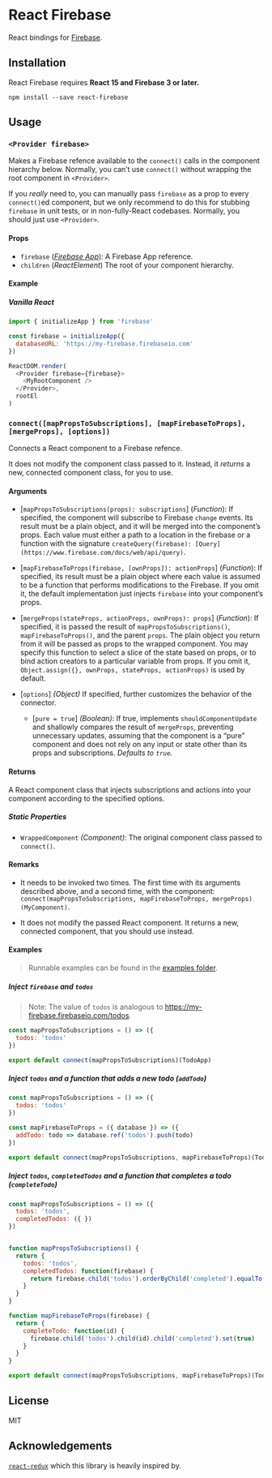 React Firebase
==============

React bindings for [Firebase](https://firebase.google.com).

## Installation

React Firebase requires **React 15 and Firebase 3 or later.**

```
npm install --save react-firebase
```

## Usage

### `<Provider firebase>`

Makes a Firebase refence available to the `connect()` calls in the component hierarchy below. Normally, you can’t use `connect()` without wrapping the root component in `<Provider>`.

If you *really* need to, you can manually pass `firebase` as a prop to every `connect()`ed component, but we only recommend to do this for stubbing `firebase` in unit tests, or in non-fully-React codebases. Normally, you should just use `<Provider>`.

#### Props

* `firebase` (*[Firebase App](https://firebase.google.com/docs/reference/js/firebase.app.App)*): A Firebase App reference.
* `children` (*ReactElement*) The root of your component hierarchy.

#### Example

##### Vanilla React

```js
import { initializeApp } from 'firebase'

const firebase = initializeApp({
  databaseURL: 'https://my-firebase.firebaseio.com'
})

ReactDOM.render(
  <Provider firebase={firebase}>
    <MyRootComponent />
  </Provider>,
  rootEl
)
```

### `connect([mapPropsToSubscriptions], [mapFirebaseToProps], [mergeProps], [options])`

Connects a React component to a Firebase refence.

It does not modify the component class passed to it.
Instead, it *returns* a new, connected component class, for you to use.

#### Arguments

* [`mapPropsToSubscriptions(props): subscriptions`] \(*Function*): If specified, the component will subscribe to Firebase `change` events. Its result must be a plain object, and it will be merged into the component’s props. Each value must either a path to a location in the firebase or a function with the signature `createQuery(firebase): [Query](https://www.firebase.com/docs/web/api/query)`.

* [`mapFirebaseToProps(firebase, [ownProps]): actionProps`] \(*Function*): If specified, its result must be a plain object where each value is assumed to be a function that performs modifications to the Firebase. If you omit it, the default implementation just injects `firebase` into your component’s props.

* [`mergeProps(stateProps, actionProps, ownProps): props`] \(*Function*): If specified, it is passed the result of `mapPropsToSubscriptions()`, `mapFirebaseToProps()`, and the parent `props`. The plain object you return from it will be passed as props to the wrapped component. You may specify this function to select a slice of the state based on props, or to bind action creators to a particular variable from props. If you omit it, `Object.assign({}, ownProps, stateProps, actionProps)` is used by default.

* [`options`] *(Object)* If specified, further customizes the behavior of the connector.
  * [`pure = true`] *(Boolean)*: If true, implements `shouldComponentUpdate` and shallowly compares the result of `mergeProps`, preventing unnecessary updates, assuming that the component is a “pure” component and does not rely on any input or state other than its props and subscriptions. *Defaults to `true`.*

#### Returns

A React component class that injects subscriptions and actions into your component according to the specified options.

##### Static Properties

* `WrappedComponent` *(Component)*: The original component class passed to `connect()`.

#### Remarks

* It needs to be invoked two times. The first time with its arguments described above, and a second time, with the component: `connect(mapPropsToSubscriptions, mapFirebaseToProps, mergeProps)(MyComponent)`.

* It does not modify the passed React component. It returns a new, connected component, that you should use instead.

#### Examples

> Runnable examples can be found in the [examples folder](examples/).

##### Inject `firebase` and `todos`

  > Note: The value of `todos` is analogous to https://my-firebase.firebaseio.com/todos.

```js
const mapPropsToSubscriptions = () => ({
  todos: 'todos'
})

export default connect(mapPropsToSubscriptions)(TodoApp)
```

#####  Inject `todos` and a function that adds a new todo (`addTodo`)

```js
const mapPropsToSubscriptions = () => ({
  todos: 'todos'
})

const mapFirebaseToProps = ({ database }) => ({
  addTodo: todo => database.ref('todos').push(todo)
})

export default connect(mapPropsToSubscriptions, mapFirebaseToProps)(TodoApp)
```

#####  Inject `todos`, `completedTodos` and a function that completes a todo (`completeTodo`)

```js
const mapPropsToSubscriptions = () => ({
  todos: 'todos',
  completedTodos: ({ })
})


function mapPropsToSubscriptions() {
  return {
    todos: 'todos',
    completedTodos: function(firebase) {
      return firebase.child('todos').orderByChild('completed').equalTo(true)
    }
  }
}

function mapFirebaseToProps(firebase) {
  return {
    completeTodo: function(id) {
      firebase.child('todos').child(id).child('completed').set(true)
    }
  }
}

export default connect(mapPropsToSubscriptions, mapFirebaseToProps)(TodoApp)
```

## License

MIT

## Acknowledgements

[`react-redux`](https://github.com/reactjs/react-redux) which this library is heavily inspired by.
